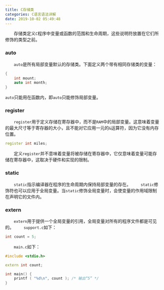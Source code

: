 ```yaml
---
title: C存储类
categories: C语言语法详解
date: 2019-10-02 05:49:48
---
```

&emsp;&emsp;存储类定义`C`程序中变量或函数的范围和生命周期，这些说明符放置在它们所修饰的类型之前。<!--more-->

### auto

&emsp;&emsp;`auto`是所有局部变量默认的存储类。下面定义两个带有相同存储类的变量：

``` cpp
{
    int mount;
    auto int month;
}
```

`auto`只能用在函数内，即`auto`只能修饰局部变量。

### register

&emsp;&emsp;`register`用于定义存储在寄存器中，而不是`RAM`中的局部变量。这意味着变量的最大尺寸等于寄存器的大小，且不能对它应用一元的`&`运算符，因为它没有内存位置。

``` cpp
register int miles;
```

&emsp;&emsp;定义`register`并不意味着变量将被存储在寄存器中，它仅意味着变量可能存储在寄存器中，这取决于硬件和实现的限制。

### static

&emsp;&emsp;`static`指示编译器在程序的生命周期内保持局部变量的存在。
&emsp;&emsp;`static`修饰符也可以应用于全局变量。当`static`修饰全局变量时，会使变量的作用域限制在声明它的文件内。

### extern

&emsp;&emsp;`extern`用于提供一个全局变量的引用，全局变量对所有的程序文件都是可见的。
&emsp;&emsp;`support.c`如下：

``` cpp
int count = 5;
```

&emsp;&emsp;`main.c`如下：

``` cpp
#include <stdio.h>

extern int count;

int main() {
    printf ( "%d\n", count ); /* 输出“5” */
}
```